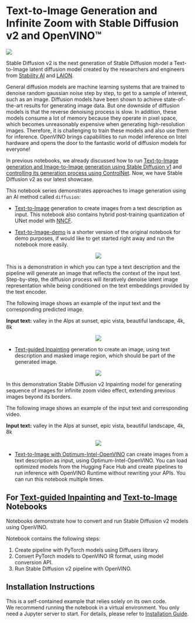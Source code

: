 # Text-to-Image Generation and Infinite Zoom with Stable Diffusion v2 and OpenVINO™

<img referrerpolicy="no-referrer-when-downgrade" src="https://static.scarf.sh/a.png?x-pxid=5b5a4db0-7875-4bfb-bdbd-01698b5b1a77&file=notebooks/stable-diffusion-v2/README.md" />


Stable Diffusion v2 is the next generation of Stable Diffusion model a Text-to-Image latent diffusion model created by the researchers and engineers from [Stability AI](https://stability.ai/) and [LAION](https://laion.ai/). 

General diffusion models are machine learning systems that are trained to denoise random gaussian noise step by step, to get to a sample of interest, such as an image.
Diffusion models have been shown to achieve state-of-the-art results for generating image data. But one downside of diffusion models is that the reverse denoising process is slow. In addition, these models consume a lot of memory because they operate in pixel space, which becomes unreasonably expensive when generating high-resolution images. Therefore, it is challenging to train these models and also use them for inference. OpenVINO brings capabilities to run model inference on Intel hardware and opens the door to the fantastic world of diffusion models for everyone!

In previous notebooks, we already discussed how to run [Text-to-Image generation and Image-to-Image generation using Stable Diffusion v1](../stable-diffusion-text-to-image/stable-diffusion-text-to-image.ipynb) and [controlling its generation process using ControlNet](../controlnet-stable-diffusion/controlnet-stable-diffusion.ipynb). Now, we have Stable Diffusion v2 as our latest showcase.

This notebook series demonstrates approaches to image generation using an AI method called `diffusion`:

* [Text-to-Image](./stable-diffusion-v2-text-to-image.ipynb) generation to create images from a text description as input. This notebook also contains hybrid post-training quantization of UNet model with [NNCF](https://github.com/openvinotoolkit/nncf/).

* [Text-to-Image-demo](./stable-diffusion-v2-text-to-image-demo.ipynb) is a shorter version of the original notebook for demo purposes, if would like to get started right away and run the notebook more easily.

<p align="center">
    <img src="https://github.com/openvinotoolkit/openvino_notebooks/assets/22090501/ec454103-0d28-48e3-a18e-b55da3fab381" />
</p>

This is a demonstration in which you can type a text description and the pipeline will generate an image that reflects the context of the input text.
Step-by-step, the diffusion process will iteratively denoise latent image representation while being conditioned on the text embeddings provided by the text encoder.

The following image shows an example of the input text and the corresponding predicted image.

**Input text:** valley in the Alps at sunset, epic vista, beautiful landscape, 4k, 8k

<p align="center">
    <img src="https://user-images.githubusercontent.com/1720147/229231281-065641fd-53ea-4940-8c52-b1eebfbaa7fa.png"/>
</p>

* [Text-guided Inpainting](./stable-diffusion-v2-infinite-zoom.ipynb) generation to create an image, using text description and masked image region, which should be part of the generated image.

<p align="center">
    <img src="https://github.com/openvinotoolkit/openvino_notebooks/assets/22090501/9ac6de45-186f-4a3c-aa20-825825a337eb" />
</p>

In this demonstration Stable Diffusion v2 Inpainting model for generating sequence of images for infinite zoom video effect, extending previous images beyond its borders.

The following image shows an example of the input text and corresponding video.

**Input text:** valley in the Alps at sunset, epic vista, beautiful landscape, 4k, 8k

<p align="center">
    <img src="https://user-images.githubusercontent.com/1720147/229233760-79c9425e-5691-4114-ad13-7e33f9327b52.gif"/>
</p>

* [Text-to-Image with Optimum-Intel-OpenVINO](./stable-diffusion-v2-optimum-demo.ipynb) can create images from a text description as input, using Optimum-Intel-OpenVINO. You can load optimized models from the Hugging Face Hub and create pipelines to run inference with OpenVINO Runtime without rewriting your APIs. You can run this notebook multiple times.


## For [Text-guided Inpainting](./stable-diffusion-v2-infinite-zoom.ipynb) and [Text-to-Image](./stable-diffusion-v2-text-to-image.ipynb) Notebooks

Notebooks demonstrate how to convert and run Stable Diffusion v2 models using OpenVINO.

Notebook contains the following steps:
1. Create pipeline with PyTorch models using Diffusers library.
2. Convert PyTorch models to OpenVINO IR format, using model conversion API.
3. Run Stable Diffusion v2 pipeline with OpenVINO.


## Installation Instructions

This is a self-contained example that relies solely on its own code.</br>
We recommend running the notebook in a virtual environment. You only need a Jupyter server to start.
For details, please refer to [Installation Guide](../../README.md).